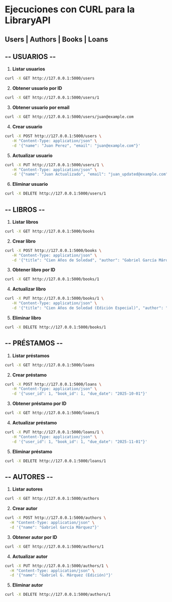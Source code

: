 # Ejecuciones con CURL para la LibraryAPI
## Users | Authors | Books | Loans

## -- USUARIOS --

1. **Listar usuarios**
```bash
curl -X GET http://127.0.0.1:5000/users
```

2. **Obtener usuario por ID**
```bash
curl -X GET http://127.0.0.1:5000/users/1
```

3. **Obtener usuario por email**
```bash
curl -X GET http://127.0.0.1:5000/users/juan@example.com
```

4. **Crear usuario**
```bash
curl -X POST http://127.0.0.1:5000/users \
   -H "Content-Type: application/json" \
   -d '{"name": "Juan Perez", "email": "juan@example.com"}'
```

5. **Actualizar usuario**
```bash
curl -X PUT http://127.0.0.1:5000/users/1 \
   -H "Content-Type: application/json" \
   -d '{"name": "Juan Actualizado", "email": "juan_updated@example.com"}'
```

6. **Eliminar usuario**
```bash
curl -X DELETE http://127.0.0.1:5000/users/1
```

## -- LIBROS --

1. **Listar libros**
```bash
curl -X GET http://127.0.0.1:5000/books
```

2. **Crear libro**
```bash
curl -X POST http://127.0.0.1:5000/books \
   -H "Content-Type: application/json" \
   -d '{"title": "Cien Años de Soledad", "author": "Gabriel García Márquez"}'
```

3. **Obtener libro por ID**
```bash
curl -X GET http://127.0.0.1:5000/books/1
```

4. **Actualizar libro**
```bash
curl -X PUT http://127.0.0.1:5000/books/1 \
   -H "Content-Type: application/json" \
   -d '{"title": "Cien Años de Soledad (Edición Especial)", "author": "Gabriel García Márquez"}'
```

5. **Eliminar libro**
```bash
curl -X DELETE http://127.0.0.1:5000/books/1
```
## -- PRÉSTAMOS --

1. **Listar préstamos**
```bash
curl -X GET http://127.0.0.1:5000/loans
```

2. **Crear préstamo**
```bash
curl -X POST http://127.0.0.1:5000/loans \
   -H "Content-Type: application/json" \
   -d '{"user_id": 1, "book_id": 1, "due_date": "2025-10-01"}'
```

3. **Obtener préstamo por ID**
```bash
curl -X GET http://127.0.0.1:5000/loans/1
```

4. **Actualizar préstamo**
```bash
curl -X PUT http://127.0.0.1:5000/loans/1 \
   -H "Content-Type: application/json" \
   -d '{"user_id": 1, "book_id": 1, "due_date": "2025-11-01"}'
```

5. **Eliminar préstamo**
```bash
curl -X DELETE http://127.0.0.1:5000/loans/1
```
## -- AUTORES --

1. **Listar autores**
```bash
curl -X GET http://127.0.0.1:5000/authors
```

2. **Crear autor**
```bash
curl -X POST http://127.0.0.1:5000/authors \
  -H "Content-Type: application/json" \
  -d '{"name": "Gabriel García Márquez"}'
```

3. **Obtener autor por ID**
```bash
curl -X GET http://127.0.0.1:5000/authors/1
```

4. **Actualizar autor**
```bash
curl -X PUT http://127.0.0.1:5000/authors/1 \
  -H "Content-Type: application/json" \
  -d '{"name": "Gabriel G. Márquez (Edición)"}'
```

5. **Eliminar autor**
```bash
curl -X DELETE http://127.0.0.1:5000/authors/1
```